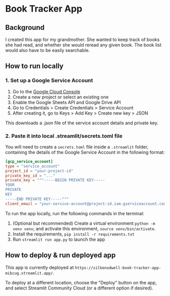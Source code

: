 # Book Tracker App

## Background
I created this app for my grandmother. She wanted to keep track of 
books she had read, and whether she would reread any given book. The book
list would also have to be easily searchable.

## How to run locally
### 1. Set up a Google Service Account
1. Go to the [Google Cloud Console](console.cloud.google.com/apis/)
2. Create a new project or select an existing one
3. Enable the Google Sheets API and Google Drive API
4. Go to Credentials > Create Credentials > Service Account
5. After creating it, go to Keys > Add Key > Create new key > JSON

This downloads a .json file of the service account details and private key.

### 2. Paste it into local .streamlit/secrets.toml file
You will need to create a ``secrets.toml`` file inside a ``.streamlit`` folder, containing
the details of the Google Service Account in the following format:

```toml
[gcp_service_account]
type = "service_account"
project_id = "your-project-id"
private_key_id = "..."
private_key = """-----BEGIN PRIVATE KEY-----
YOUR
PRIVATE
KEY
-----END PRIVATE KEY-----"""
client_email = "your-service-account@project-id.iam.gserviceaccount.com"
```

To run the app locally, run the following commands in the terminal:
1. (Optional but recommended) Create a virtual environment ``python -m venv venv``; and
activate this environment, ``source venv/bin/activate``.
2. Install the requirements, ``pip install -r requirements.txt``
3. Run ``streamlit run app.py`` to launch the app

## How to deploy & run deployed app
This app is currently deployed at ``https://silkenodwell-book-tracker-app-mibcug.streamlit.app/``.

To deploy at a different location, choose the "Deploy" button on the app, and select 
Streamlit Community Cloud (or a different option if desired). 
